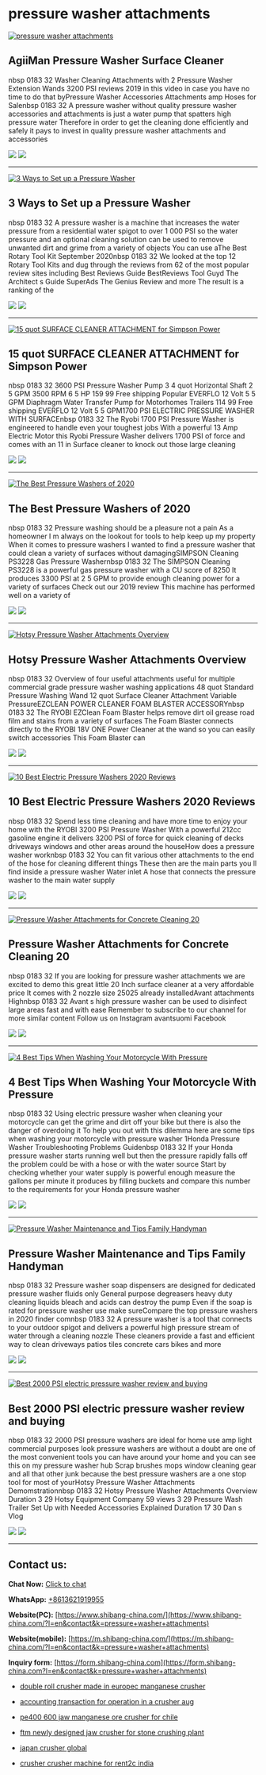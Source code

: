 # pressure washer attachments

<a href="https://swt.shibang-china.com/?l=en&img&k=pressure+washer+attachments" target="_blank">![pressure washer attachments](http://static.shibang-china.com/all-800x300/1524.jpg)</a>

## AgiiMan Pressure Washer Surface Cleaner
nbsp 0183 32 Washer Cleaning Attachments with 2 Pressure Washer Extension Wands 3200 PSI reviews 2019 in this video in case you have no time to do that byPressure Washer Accessories Attachments amp Hoses for Salenbsp 0183 32 A pressure washer without quality pressure washer accessories and attachments is just a water pump that spatters high pressure water Therefore in order to get the cleaning done efficiently and safely it pays to invest in quality pressure washer attachments and accessories


<a href="https://whatsapp.shibangsoft.com/WhatsApp.php" target="_blank" title="WhatsApp">![](http://static.shibang-china.com/icon/whatsapp.png)</a> <a href="https://swt.shibang-china.com/?l=en&icon&k=pressure+washer+attachments" target="_blank">![](http://static.shibang-china.com/icon/chat-en.png)</a>

---

<a href="https://swt.shibang-china.com/?l=en&img&k=pressure+washer+attachments" target="_blank">![3 Ways to Set up a Pressure Washer](http://static.shibang-china.com/all-800x300/1086.jpg)</a>

## 3 Ways to Set up a Pressure Washer
nbsp 0183 32 A pressure washer is a machine that increases the water pressure from a residential water spigot to over 1 000 PSI so the water pressure and an optional cleaning solution can be used to remove unwanted dirt and grime from a variety of objects You can use aThe Best Rotary Tool Kit September 2020nbsp 0183 32 We looked at the top 12 Rotary Tool Kits and dug through the reviews from 62 of the most popular review sites including Best Reviews Guide BestReviews Tool Guyd The Architect s Guide SuperAds The Genius Review and more The result is a ranking of the


<a href="https://whatsapp.shibangsoft.com/WhatsApp.php" target="_blank" title="WhatsApp">![](http://static.shibang-china.com/icon/whatsapp.png)</a> <a href="https://swt.shibang-china.com/?l=en&icon&k=pressure+washer+attachments" target="_blank">![](http://static.shibang-china.com/icon/chat-en.png)</a>

---

<a href="https://swt.shibang-china.com/?l=en&img&k=pressure+washer+attachments" target="_blank">![15 quot SURFACE CLEANER ATTACHMENT for Simpson Power](http://static.shibang-china.com/all-800x300/1506.jpg)</a>

## 15 quot SURFACE CLEANER ATTACHMENT for Simpson Power
nbsp 0183 32 3600 PSI Pressure Washer Pump 3 4 quot Horizontal Shaft 2 5 GPM 3500 RPM 6 5 HP 159 99 Free shipping Popular EVERFLO 12 Volt 5 5 GPM Diaphragm Water Transfer Pump for Motorhomes Trailers 114 99 Free shipping EVERFLO 12 Volt 5 5 GPM1700 PSI ELECTRIC PRESSURE WASHER WITH SURFACEnbsp 0183 32 The Ryobi 1700 PSI Pressure Washer is engineered to handle even your toughest jobs With a powerful 13 Amp Electric Motor this Ryobi Pressure Washer delivers 1700 PSI of force and comes with an 11 in Surface cleaner to knock out those large cleaning


<a href="https://whatsapp.shibangsoft.com/WhatsApp.php" target="_blank" title="WhatsApp">![](http://static.shibang-china.com/icon/whatsapp.png)</a> <a href="https://swt.shibang-china.com/?l=en&icon&k=pressure+washer+attachments" target="_blank">![](http://static.shibang-china.com/icon/chat-en.png)</a>

---

<a href="https://swt.shibang-china.com/?l=en&img&k=pressure+washer+attachments" target="_blank">![The Best Pressure Washers of 2020](http://static.shibang-china.com/all-800x300/1513.jpg)</a>

## The Best Pressure Washers of 2020
nbsp 0183 32 Pressure washing should be a pleasure not a pain As a homeowner I m always on the lookout for tools to help keep up my property When it comes to pressure washers I wanted to find a pressure washer that could clean a variety of surfaces without damagingSIMPSON Cleaning PS3228 Gas Pressure Washernbsp 0183 32 The SIMPSON Cleaning PS3228 is a powerful gas pressure washer with a CU score of 8250 It produces 3300 PSI at 2 5 GPM to provide enough cleaning power for a variety of surfaces Check out our 2019 review This machine has performed well on a variety of


<a href="https://whatsapp.shibangsoft.com/WhatsApp.php" target="_blank" title="WhatsApp">![](http://static.shibang-china.com/icon/whatsapp.png)</a> <a href="https://swt.shibang-china.com/?l=en&icon&k=pressure+washer+attachments" target="_blank">![](http://static.shibang-china.com/icon/chat-en.png)</a>

---

<a href="https://swt.shibang-china.com/?l=en&img&k=pressure+washer+attachments" target="_blank">![Hotsy Pressure Washer Attachments Overview](http://static.shibang-china.com/all-800x300/769.jpg)</a>

## Hotsy Pressure Washer Attachments Overview
nbsp 0183 32 Overview of four useful attachments useful for multiple commercial grade pressure washer washing applications 48 quot Standard Pressure Washing Wand 12 quot Surface Cleaner Attachment Variable PressureEZCLEAN POWER CLEANER FOAM BLASTER ACCESSORYnbsp 0183 32 The RYOBI EZClean Foam Blaster helps remove dirt oil grease road film and stains from a variety of surfaces The Foam Blaster connects directly to the RYOBI 18V ONE Power Cleaner at the wand so you can easily switch accessories This Foam Blaster can


<a href="https://whatsapp.shibangsoft.com/WhatsApp.php" target="_blank" title="WhatsApp">![](http://static.shibang-china.com/icon/whatsapp.png)</a> <a href="https://swt.shibang-china.com/?l=en&icon&k=pressure+washer+attachments" target="_blank">![](http://static.shibang-china.com/icon/chat-en.png)</a>

---

<a href="https://swt.shibang-china.com/?l=en&img&k=pressure+washer+attachments" target="_blank">![10 Best Electric Pressure Washers 2020 Reviews](http://static.shibang-china.com/all-800x300/79.jpg)</a>

## 10 Best Electric Pressure Washers 2020 Reviews
nbsp 0183 32 Spend less time cleaning and have more time to enjoy your home with the RYOBI 3200 PSI Pressure Washer With a powerful 212cc gasoline engine it delivers 3200 PSI of force for quick cleaning of decks driveways windows and other areas around the houseHow does a pressure washer worknbsp 0183 32 You can fit various other attachments to the end of the hose for cleaning different things These then are the main parts you ll find inside a pressure washer Water inlet A hose that connects the pressure washer to the main water supply


<a href="https://whatsapp.shibangsoft.com/WhatsApp.php" target="_blank" title="WhatsApp">![](http://static.shibang-china.com/icon/whatsapp.png)</a> <a href="https://swt.shibang-china.com/?l=en&icon&k=pressure+washer+attachments" target="_blank">![](http://static.shibang-china.com/icon/chat-en.png)</a>

---

<a href="https://swt.shibang-china.com/?l=en&img&k=pressure+washer+attachments" target="_blank">![Pressure Washer Attachments for Concrete Cleaning 20](http://static.shibang-china.com/all-800x300/638.jpg)</a>

## Pressure Washer Attachments for Concrete Cleaning 20
nbsp 0183 32 If you are looking for pressure washer attachments we are excited to demo this great little 20 Inch surface cleaner at a very affordable price It comes with 2 nozzle size 25025 already installedAvant attachments Highnbsp 0183 32 Avant s high pressure washer can be used to disinfect large areas fast and with ease Remember to subscribe to our channel for more similar content Follow us on Instagram avantsuomi Facebook


<a href="https://whatsapp.shibangsoft.com/WhatsApp.php" target="_blank" title="WhatsApp">![](http://static.shibang-china.com/icon/whatsapp.png)</a> <a href="https://swt.shibang-china.com/?l=en&icon&k=pressure+washer+attachments" target="_blank">![](http://static.shibang-china.com/icon/chat-en.png)</a>

---

<a href="https://swt.shibang-china.com/?l=en&img&k=pressure+washer+attachments" target="_blank">![4 Best Tips When Washing Your Motorcycle With Pressure](http://static.shibang-china.com/all-800x300/1199.jpg)</a>

## 4 Best Tips When Washing Your Motorcycle With Pressure
nbsp 0183 32 Using electric pressure washer when cleaning your motorcycle can get the grime and dirt off your bike but there is also the danger of overdoing it To help you out with this dilemma here are some tips when washing your motorcycle with pressure washer 1Honda Pressure Washer Troubleshooting Problems Guidenbsp 0183 32 If your Honda pressure washer starts running well but then the pressure rapidly falls off the problem could be with a hose or with the water source Start by checking whether your water supply is powerful enough measure the gallons per minute it produces by filling buckets and compare this number to the requirements for your Honda pressure washer


<a href="https://whatsapp.shibangsoft.com/WhatsApp.php" target="_blank" title="WhatsApp">![](http://static.shibang-china.com/icon/whatsapp.png)</a> <a href="https://swt.shibang-china.com/?l=en&icon&k=pressure+washer+attachments" target="_blank">![](http://static.shibang-china.com/icon/chat-en.png)</a>

---

<a href="https://swt.shibang-china.com/?l=en&img&k=pressure+washer+attachments" target="_blank">![Pressure Washer Maintenance and Tips Family Handyman](http://static.shibang-china.com/all-800x300/1192.jpg)</a>

## Pressure Washer Maintenance and Tips Family Handyman
nbsp 0183 32 Pressure washer soap dispensers are designed for dedicated pressure washer fluids only General purpose degreasers heavy duty cleaning liquids bleach and acids can destroy the pump Even if the soap is rated for pressure washer use make sureCompare the top pressure washers in 2020 finder comnbsp 0183 32 A pressure washer is a tool that connects to your outdoor spigot and delivers a powerful high pressure stream of water through a cleaning nozzle These cleaners provide a fast and efficient way to clean driveways patios tiles concrete cars bikes and more


<a href="https://whatsapp.shibangsoft.com/WhatsApp.php" target="_blank" title="WhatsApp">![](http://static.shibang-china.com/icon/whatsapp.png)</a> <a href="https://swt.shibang-china.com/?l=en&icon&k=pressure+washer+attachments" target="_blank">![](http://static.shibang-china.com/icon/chat-en.png)</a>

---

<a href="https://swt.shibang-china.com/?l=en&img&k=pressure+washer+attachments" target="_blank">![Best 2000 PSI electric pressure washer review and buying](http://static.shibang-china.com/all-800x300/314.jpg)</a>

## Best 2000 PSI electric pressure washer review and buying
nbsp 0183 32 2000 PSI pressure washers are ideal for home use amp light commercial purposes look pressure washers are without a doubt are one of the most convenient tools you can have around your home and you can see this on my pressure washer hub Scrap brushes mops window cleaning gear and all that other junk because the best pressure washers are a one stop tool for most of yourHotsy Pressure Washer Attachments Demomstrationnbsp 0183 32 Hotsy Pressure Washer Attachments Overview Duration 3 29 Hotsy Equipment Company 59 views 3 29 Pressure Wash Trailer Set Up with Needed Accessories Explained Duration 17 30 Dan s Vlog


<a href="https://whatsapp.shibangsoft.com/WhatsApp.php" target="_blank" title="WhatsApp">![](http://static.shibang-china.com/icon/whatsapp.png)</a> <a href="https://swt.shibang-china.com/?l=en&icon&k=pressure+washer+attachments" target="_blank">![](http://static.shibang-china.com/icon/chat-en.png)</a>

---
## Contact us:

**Chat Now:** [Click to chat](https://swt.shibang-china.com?l=en&contact&k=pressure+washer+attachments)

**WhatsApp:**  [+8613621919955](https://whatsapp.shibangsoft.com/WhatsApp.php)

**Website(PC):** [https://www.shibang-china.com/](https://www.shibang-china.com/?l=en&contact&k=pressure+washer+attachments)

**Website(mobile):** [https://m.shibang-china.com/](https://m.shibang-china.com/?l=en&contact&k=pressure+washer+attachments)

**Inquiry form:** [https://form.shibang-china.com](https://form.shibang-china.com?l=en&contact&k=pressure+washer+attachments)

* [double roll crusher made in europec manganese crusher](../164/double%20roll%20crusher%20made%20in%20europec%20manganese%20crusher.md)

* [accounting transaction for operation in a crusher aug](../165/accounting%20transaction%20for%20operation%20in%20a%20crusher%20aug.md)

* [pe400 600 jaw manganese ore crusher for chile](../167/pe400%20600%20jaw%20manganese%20ore%20crusher%20for%20chile.md)

* [ftm newly designed jaw crusher for stone crushing plant](../167/ftm%20newly%20designed%20jaw%20crusher%20for%20stone%20crushing%20plant.md)

* [japan crusher global](../170/japan%20crusher%20global.md)

* [crusher crusher machine for rent2c india](../166/crusher%20crusher%20machine%20for%20rent2c%20india.md)